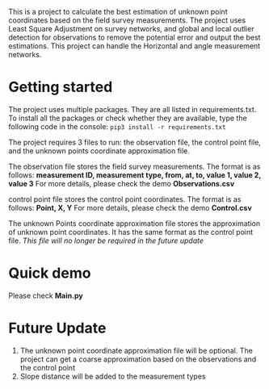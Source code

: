 This is a project to calculate the best estimation of unknown point coordinates based on the field survey measurements. The project uses Least Square Adjustment on survey networks, and global and local outlier detection for observations to remove the potential error and output the best estimations. This project can handle the Horizontal and angle measurement networks.

# Getting started
The project uses multiple packages. They are all listed in requirements.txt. To install all the packages or check whether they are available, type the following code in the console:
`pip3 install -r requirements.txt`

The project requires 3 files to run: the observation file, the control point file, and the unknown points coordinate approximation file.

The observation file stores the field survey measurements. The format is as follows:
**measurement ID, measurement type, from, at, to, value 1, value 2, value 3**
For more details, please check the demo **Observations.csv**

control point file stores the control point coordinates. The format is as follows:
**Point, X, Y**
For more details, please check the demo **Control.csv**

The unknown Points coordinate approximation file stores the approximation of unknown point coordinates. It has the same format as the control point file.
*This file will no longer be required in the future update*

# Quick demo
Please check **Main.py**

# Future Update
1. The unknown point coordinate approximation file will be optional. The project can get a coarse approximation based on the observations and the control point
2. Slope distance will be added to the measurement types
